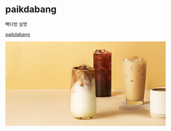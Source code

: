 # paikdabang
빽다방 설명


[paikdabang](https://yellrim.github.io/paikdabang/)

[![빽다방이미지](https://github.com/yellrim/paikdabang/blob/main/images/mmain_sec2.jpg?raw=true)](https://yellrim.github.io/paikdabang/)
